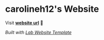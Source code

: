 
# carolineh12's Website

Visit **[website url](#)** 🚀

_Built with [Lab Website Template](https://greene-lab.gitbook.io/lab-website-template-docs)_

